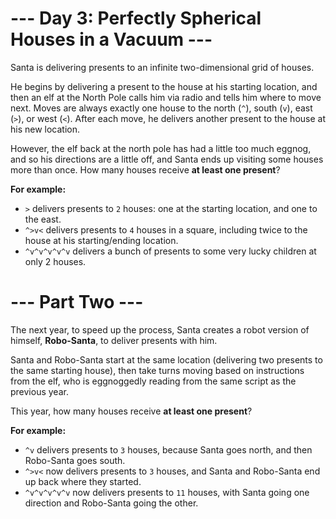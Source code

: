 
# --- Day 3: Perfectly Spherical Houses in a Vacuum ---
Santa is delivering presents to an infinite two-dimensional grid of houses.

He begins by delivering a present to the house at his starting location, and then an elf at the North Pole calls him via radio and tells him where to move next. Moves are always exactly one house to the north (`^`), south (`v`), east (`>`), or west (`<`). After each move, he delivers another present to the house at his new location.

However, the elf back at the north pole has had a little too much eggnog, and so his directions are a little off, and Santa ends up visiting some houses more than once. How many houses receive **at least one present**?

**For example:**
 - `>` delivers presents to `2` houses: one at the starting location, and one to the east.
 - `^>v<` delivers presents to `4` houses in a square, including twice to the house at his starting/ending location.
 - `^v^v^v^v^v` delivers a bunch of presents to some very lucky children at only 2 houses.

# --- Part Two ---
The next year, to speed up the process, Santa creates a robot version of himself, **Robo-Santa**, to deliver presents with him.

Santa and Robo-Santa start at the same location (delivering two presents to the same starting house), then take turns moving based on instructions from the elf, who is eggnoggedly reading from the same script as the previous year.

This year, how many houses receive **at least one present**?

**For example:**
 - `^v` delivers presents to `3` houses, because Santa goes north, and then Robo-Santa goes south.
 - `^>v<` now delivers presents to `3` houses, and Santa and Robo-Santa end up back where they started.
 - `^v^v^v^v^v` now delivers presents to `11` houses, with Santa going one direction and Robo-Santa going the other.
